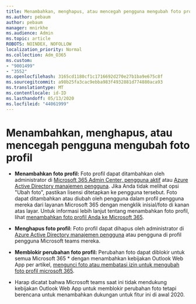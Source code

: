 ```yaml
---
title: Menambahkan, menghapus, atau mencegah pengguna mengubah foto profil
ms.author: pebaum
author: pebaum
manager: mnirkhe
ms.audience: Admin
ms.topic: article
ROBOTS: NOINDEX, NOFOLLOW
localization_priority: Normal
ms.collection: Adm_O365
ms.custom:
- "9001499"
- "3552"
ms.openlocfilehash: 3165cd1180cf1c1716692d270e27b1ba9e675c8f
ms.sourcegitcommit: a98b25fa3cac9ebba983f4932881d774880aca93
ms.translationtype: MT
ms.contentlocale: id-ID
ms.lasthandoff: 05/13/2020
ms.locfileid: "44061999"
---
```

# <a name="add-remove-or-prevent-users-from-changing-profile-photos"></a>Menambahkan, menghapus, atau mencegah pengguna mengubah foto profil

- **Menambahkan foto profil:** Foto profil dapat ditambahkan oleh administrator di [Microsoft 365 Admin Center, pengguna aktif](https://admin.microsoft.com/Adminportal/Home?source=applauncher#/users) atau [Azure Active Directory manajemen pengguna](https://portal.azure.com/#blade/Microsoft_AAD_IAM/UsersManagementMenuBlade/AllUsers).  Jika Anda tidak melihat opsi "Ubah foto", pastikan lisensi ditetapkan ke pengguna tersebut. Foto dapat ditambahkan atau diubah oleh pengguna dalam profil pengguna mereka dari layanan Microsoft 365 dengan mengklik inisial/foto di kanan atas layar. Untuk informasi lebih lanjut tentang menambahkan foto profil, lihat [menambahkan foto profil Anda ke Microsoft 365](https://support.office.com/article/add-your-profile-photo-to-office-365-2eaf93fd-b3f1-43b9-9cdc-bdcd548435b7).

- **Menghapus foto profil:** Foto profil dapat dihapus oleh administrator di [Azure Active Directory manajemen pengguna](https://portal.azure.com/#blade/Microsoft_AAD_IAM/UsersManagementMenuBlade/AllUsers) atau pengguna di profil pengguna Microsoft teams mereka.

- **Memblokir perubahan foto profil:** Perubahan foto dapat diblokir untuk semua Microsoft 365 * dengan menambahkan kebijakan Outlook Web App per artikel, [mengunci foto atau membatasi izin untuk mengubah foto profil microsoft 365](https://answers.microsoft.com/msoffice/forum/msoffice_o365admin-mso_manage/locking-photos-or-restricting-permissions-to/1d19ae4f-de5d-4c3d-a0ad-4b8b8ac32e3d).

* Harap dicatat bahwa Microsoft teams saat ini tidak mendukung kebijakan Outlook Web App untuk memblokir perubahan foto tetapi berencana untuk menambahkan dukungan untuk fitur ini di awal 2020.
